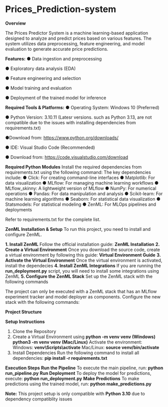 # Prices_Prediction-system

**Overview**

The Prices Predictor System is a machine learning-based application designed to analyze and predict prices based on various features. The system utilizes data preprocessing, feature engineering, and model evaluation to generate accurate price predictions.

**Features:** 
● Data ingestion and preprocessing

● Exploratory data analysis (EDA)

● Feature engineering and selection

● Model training and evaluation

● Deployment of the trained model for inference

**Required Tools & Platforms:**
● Operating System: Windows 10 (Preferred)

● Python Version: 3.10.11 (Latesr versions. such as Python 3.13, are not compatible due to the issues with installing dependencies from requirements.txt)

  ●Download from: https://www.python.org/downloads/
  
● IDE: Visual Studio Code (Recommended)

  ● Download from: https://code.visualstudio.com/download

**Required Python Modules**
Install the required dependencies from requirements.txt using the following command:
The key dependencies include:
● Click: For creating command-line interfaces
● Matplotlib: For data visualization
● MLflow: For managing machine learning workflows
● MLflow_skinny: A lightweight version of MLflow
● NumPy: For numerical operations
● Pandas: For data manipulation and analysis
● Scikit-learn: For machine learning algorithms
● Seaborn: For statistical data visualization
● Statsmodels: For statistical modeling
● ZenML: For MLOps pipelines and deployments 

Refer to requirements.txt for the complete list.

**ZenML Installation & Setup**
To run this project, you need to install and configure ZenML.

**1. Install ZenML**
Follow the official installation guide: **ZenML Installation**
**2. Create a Virtual Environment**
Once you download the source code, create a virtual environment by following this guide: **Virtual Environment Guide**
**3. Activate the Virtual Environment**
Once the virtual environment is activated, install the dependecies
**4. Install ZenML Integrations**
If you are running the **run_deployment.py** script, you will need to install some integrations using ZenML
**5. Configure the ZenML Stack**
Set up the ZenML stack with the following commands

The project can only be executed with a ZenML stack that has an MLflow experiment tracker and model deployer as components. Configure the new stack with the following commands:

**Project Structure**

**Setup Instructions**
1. Clone the Repository
2. Create a Virtual Environment using
    **python -m venv venv (Windows)
    python3 -m venv venv (Mac/Linux)**
   Activate the environment:
     Windows: 
         **venv\Scripts\activate**
      Mac/Linux:
         **source venv/bin/activate**
3. Install Dependencies
      Run the following command to install all dependencies:
        **pip install -r requirements.txt**

**Execution Steps**
**Run the Pipeline**
To execute the main pipeline, run:
  **python run_pipeline.py**
**Run Deployment**
To deploy the model for predictions, execute:
  **python run_deployment.py**
**Make Predictions**
To make predictions using the trained model, run:
  **python make_predictions.py**

**Note:** This project setup is only compatible with **Python 3.10** due to dependency compatiblity issues

